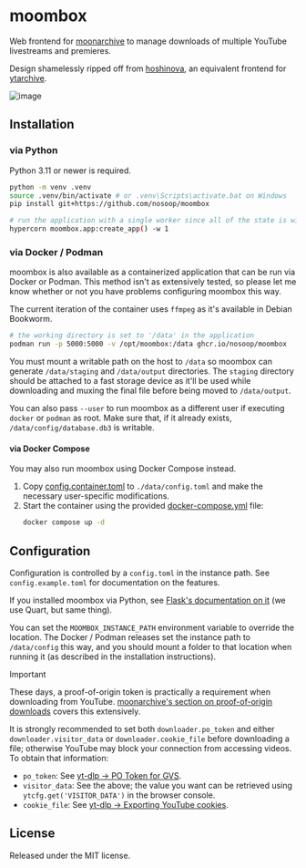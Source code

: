 # moombox

Web frontend for [moonarchive][] to manage downloads of multiple YouTube livestreams and
premieres.

Design shamelessly ripped off from [hoshinova][], an equivalent frontend for [ytarchive][].

![image](https://github.com/user-attachments/assets/4f268e8d-f553-4b14-afd8-8d3a51b5911a)

[moonarchive]: https://github.com/nosoop/moonarchive
[hoshinova]: https://github.com/HoloArchivists/hoshinova
[ytarchive]: https://github.com/Kethsar/ytarchive

## Installation

### via Python

Python 3.11 or newer is required.

```sh
python -m venv .venv
source .venv/bin/activate # or .venv\Scripts\activate.bat on Windows
pip install git+https://github.com/nosoop/moombox

# run the application with a single worker since all of the state is within the process
hypercorn moombox.app:create_app() -w 1
```

### via Docker / Podman

moombox is also available as a containerized application that can be run via Docker or Podman.
This method isn't as extensively tested, so please let me know whether or not you have problems
configuring moombox this way.

The current iteration of the container uses `ffmpeg` as it's available in Debian Bookworm.

```sh
# the working directory is set to '/data' in the application
podman run -p 5000:5000 -v /opt/moombox:/data ghcr.io/nosoop/moombox
```

You must mount a writable path on the host to `/data` so moombox can generate `/data/staging`
and `/data/output` directories.  The `staging` directory should be attached to a fast storage
device as it'll be used while downloading and muxing the final file before being moved to
`/data/output`.

You can also pass `--user` to run moombox as a different user if executing `docker` or `podman`
as root.  Make sure that, if it already exists, `/data/config/database.db3` is writable.

#### via Docker Compose

You may also run moombox using Docker Compose instead.

1. Copy [config.container.toml](config.container.toml) to `./data/config.toml` and make the
necessary user-specific modifications.
2. Start the container using the provided [docker-compose.yml][] file:
   ```sh
   docker compose up -d
   ```

[docker-compose.yml]: docker-compose.yml

## Configuration

Configuration is controlled by a `config.toml` in the instance path.  See `config.example.toml`
for documentation on the features.

If you installed moombox via Python, see [Flask's documentation on it][instance-path]
(we use Quart, but same thing).

You can set the `MOOMBOX_INSTANCE_PATH` environment variable to override the location.
The Docker / Podman releases set the instance path to `/data/config` this way, and you should
mount a folder to that location when running it (as described in the installation instructions).

[instance-path]: https://flask.palletsprojects.com/en/stable/config/#instance-folders

> [!IMPORTANT]
> These days, a proof-of-origin token is practically a requirement when downloading from
> YouTube.  [moonarchive's section on proof-of-origin downloads][pot-dl] covers this
> extensively.
> 
> It is strongly recommended to set both `downloader.po_token` and either
> `downloader.visitor_data` or `downloader.cookie_file` before downloading a file; otherwise
> YouTube may block your connection from accessing videos.  To obtain that information:
>
> - `po_token`: See [yt-dlp &rarr; PO Token for GVS][pot-gvs].
> - `visitor_data`: See the above; the value you want can be retrieved using
>   `ytcfg.get('VISITOR_DATA')` in the browser console.
> - `cookie_file`: See [yt-dlp &rarr; Exporting YouTube cookies][yt-cookies].

[pot-dl]: https://github.com/nosoop/moonarchive?tab=readme-ov-file#proof-of-origin-downloads
[pot-gvs]: https://github.com/yt-dlp/yt-dlp/wiki/PO-Token-Guide#po-token-for-gvs
[yt-cookies]: https://github.com/yt-dlp/yt-dlp/wiki/Extractors#exporting-youtube-cookies

## License

Released under the MIT license.
